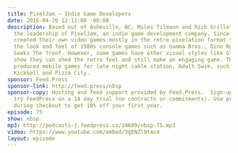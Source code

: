 ```yaml
---
title: PixelJam — Indie Game Developers
date: 2016-04-26 12:11:00 -06:00
description: Based out of Asheville, NC, Miles Tilmann and Rich Grillotti make up
  the leadership of PixelJam, an indie game development company. Since 2005, they’ve
  created their own video games mostly in the retro pixelation format that defined
  the look and feel of 1980s console games such as Gamma Bros., Dino Run, and PotatoMan
  Seeks The Troof. However, some games have other visual styles like Glorkian Warrior,
  show they can shed the retro feel and still make an engaging game. They’ve also
  produced mobile games for late night cable station, Adult Swim, such as Hipster
  Kickball and Pizza City.
sponsor: Feed.Press
sponsor-link: http://feed.press/nbsp
sponsor-copy: Hosting and feed support provided by Feed.Press.  Sign-up today and
  try FeedPress on a 14 day trial (no contracts or commitments). Use promo code *nbsp*
  during checkout to get 10% off your first year.
episode: 75
show: nbsp
mp3: http://podcasts-1.feedpress.co/10609/nbsp-75.mp3
video: https://www.youtube.com/embed/3gENZl9t4z4
layout: episode
---
```



